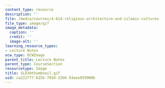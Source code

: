 ```yaml
---
content_type: resource
description: ''
file: /media/courses/4-614-religious-architecture-and-islamic-cultures-fall-2002/ca222777625b701032b654aee959900b_SLD39thumbnail.gif
file_type: image/gif
image_metadata:
  caption: ''
  credit: ''
  image-alt: ''
learning_resource_types:
- Lecture Notes
ocw_type: OCWImage
parent_title: Lecture Notes
parent_type: CourseSection
resourcetype: Image
title: SLD39thumbnail.gif
uid: ca222777-625b-7010-32b6-54aee959900b
---
```

